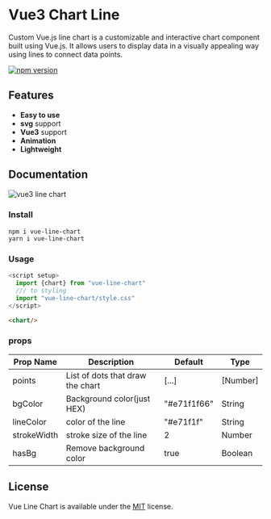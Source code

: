 # Vue3 Chart Line

Custom Vue.js line chart is a customizable and interactive chart component built using Vue.js.
It allows users to display data in a visually appealing way using lines to connect data points.

[![npm version](https://img.shields.io/npm/v/@alireza-ab/vue-persian-datepicker)](https://www.npmjs.com/package/@alireza-ab/vue-persian-datepicker)

## Features
- **Easy to use**
- **svg** support
- **Vue3** support
- **Animation**
- **Lightweight**

## Documentation

![vue3 line chart](https://imgur.com/sFpPRdQ)

### Install

```shell
npm i vue-line-chart
yarn i vue-line-chart
```

### Usage

```js
<script setup>
  import {chart} from "vue-line-chart"
  /// to styling
  import "vue-line-chart/style.css" 
</script>
```

```html
<chart/>
```

### props
| Prop Name   | Description                      | Default     | Type     |
|-------------|----------------------------------|-------------|----------|
| points      | List of dots that draw the chart | [...]       | [Number] |
| bgColor     | Background color(just HEX)       | "#e71f1f66" | String   |
| lineColor   | color of the line                | "#e71f1f"   | String   |
| strokeWidth | stroke size of the line          | 2           | Number   |
| hasBg       | Remove background color          | true        | Boolean  |

## License

Vue Line Chart is available under the [MIT](https://opensource.org/licenses/MIT) license.
